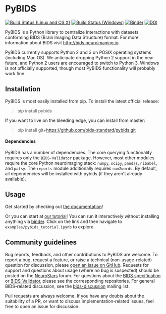 # PyBIDS
[![Build Status (Linux and OS X)](https://travis-ci.org/bids-standard/pybids.svg?branch=master)](https://travis-ci.org/bids-standard/pybids)
[![Build Status (Windows)](https://ci.appveyor.com/api/projects/status/5aa4c6e3m15ew4v7?svg=true)](https://ci.appveyor.com/project/chrisfilo/pybids-ilb80)
[![Binder](https://mybinder.org/badge.svg)](https://mybinder.org/v2/gh/bids-standard/pybids/master)
[![DOI](https://zenodo.org/badge/DOI/10.5281/zenodo.2537312.svg)](https://doi.org/10.5281/zenodo.2537312)

PyBIDS is a Python library to centralize interactions with datasets conforming
BIDS (Brain Imaging Data Structure) format.  For more information about BIDS
visit http://bids.neuroimaging.io.

PyBIDS currently supports Python 2 and 3 on POSIX operating systems (including Mac OS). We anticipate dropping Python 2 support in the near future, and Python 2 users are encouraged to switch to Python 3. Windows is not officially supported, though most PyBIDS functionality will probably work fine.

## Installation
PyBIDS is most easily installed from pip. To install the latest official release:

> pip install pybids

If you want to live on the bleeding edge, you can install from master:

> pip install git+https://github.com/bids-standard/pybids.git

#### Dependencies
PyBIDS has a number of dependencies. The core querying functionality requires only the `BIDS-Validator` package. However, most other modules require the core Python neuroimaging stack: `numpy`, `scipy`, `pandas`, `nibabel`, and `patsy`. The `reports` module additionally requires `num2words`. By default, all dependencies will be installed with pybids (if they aren't already available).

## Usage
Get started by checking out [the documentation](https://bids-standard.github.io/pybids)!

Or you can start at [our tutorial](examples/pybids%20tutorial.ipynb)! You can run it interactively without installing anything via [binder](https://mybinder.org/v2/gh/bids-standard/pybids/master). Click on the link and then navigate to `examples/pybids_tutorial.ipynb` to explore.

## Community guidelines
Bug reports, feedback, and other contributions to PyBIDS are welcome. To report a bug, request a feature, or raise a technical (non-usage-related) question for discussion, please [open an issue on GitHub](https://github.com/bids-standard/pybids/issues). Requests for support and questions about usage (where no bug is suspected) should be posted on the [NeuroStars](https://neurostars.org) forum. For questions about the [BIDS specification](https://github.com/bids-standard/bids-specification) or [BIDS-Validator](https://github.com/bids-standard/bids-validator), please see the corresponding repositories. For general BIDS-related discussion, see the [bids-discussion](https://groups.google.com/forum/#!forum/bids-discussion) mailing list.

Pull requests are always welcome. If you have any doubts about the suitability of a PR, or want to discuss implementation-related issues, feel free to open an issue for discussion.
